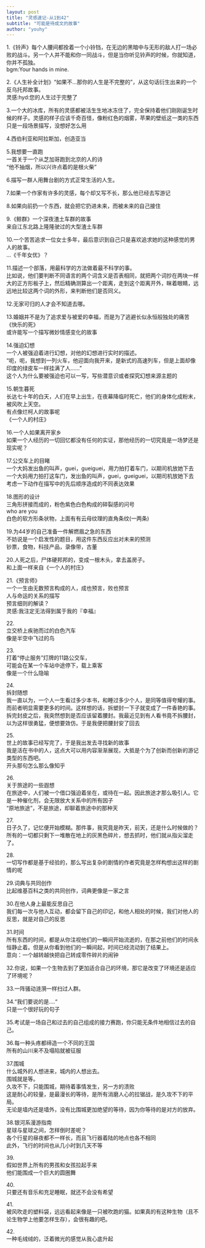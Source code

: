 ```yaml
---
layout: post
title: "灵感速记-从1到42"
subtitle: "可能是待成文的故事"
author: "youhy"
---
```


1.《铃声》每个人腰间都拴着一个小铃铛，在无边的黑暗中与无形的敌人打一场必败的战斗。另一个人并不能和你一同战斗，但是当你听见铃声的时候，你就知道，你并不孤独。<br>
bgm:Your hands in mine.

2.《人生补全计划》“如果不...那你的人生是不完整的”，从这句话衍生出来的一个反乌托邦故事。<br>
灵感:hyd:您的人生过于完整了

3.一个大的冰库，所有的灵感都被活生生地冰冻住了，完全保持着他们刚刚诞生时候的样子。灵感的样子应该千奇百怪，像粉红色的烟雾，苹果的壁纸这一类的东西<br>
只是一段场景描写，没想好怎么用

4.西伯利亚和阿拉斯加，创造亚当

5.我想要一直跑<br>
一首关于一个从芝加哥跑到北京的人的诗<br>
“他不抽烟，所以兴许点着的是根火柴”

6.描写一群人用舞台剧的方式正常生活的人生。

7.如果一个作家有许多的灵感，每个却又写不长，那么他已经去写游记

8.如果向前扔一个东西，就会把它扔进未来，而被未来的自己接住

9.《鲸群》一个深夜渣土车群的故事<br>
来自江东北路上隆隆驶过的大型渣土车群

10.一个苦苦追求一位女士多年，最后意识到自己只是喜欢追求她的这种感觉的男人的故事。<br>
...《千年女优》？

11.描述一个部落，用最科学的方法做着最不科学的事。<br>
比如说，他们要判断不同语言的两个词含义是否表相同，就把两个词抄在两块一样大的正方形板子上，然后精确测算出一个距离，走到这个距离开外，眯着眼睛，远远地比较这两个词的外形，来判断他们是否同义。

12.无家可归的人才会不知道去哪。

13.婚姻并不是为了追求爱与被爱的幸福，而是为了逃避长似永恒般独处的痛苦 <br>
《快乐的死》<br>
或许能写一个描写微妙情感变化的故事

14.强迫幻想<br>
一个人被强迫着进行幻想，对他的幻想进行实时的描述。<br>
“呃，呃，我想到一列火车，他迎面向我开来，是新式的高速列车，但是上面却像印度的绿皮车一样挂满了人......”<br>
这个人为什么要被强迫也可以一写，写些潜意识或者探究幻想来源主题的

15.朝生暮死<br>
长达七十年的白天，人们在早上出生，在夜幕降临时死亡，他们的身体化成粉末，被风吹上天空。<br>
有点像烂柯人的故事呢<br>
《一个人的村庄》

16.一个人如果离开家乡<br>
如果一个人经历的一切回忆都没有任何的实证，那他经历的一切究竟是一场梦还是现实呢？

17.公交车上的目睹<br>
一个大妈发出鱼的叫声，guei，gueiguei，用力拍打着车门，以期司机放她下去<br>
一个大妈用力拍打这车门，发出鱼的叫声，guei，gueiguei，以期司机放她下去<br>
考虑一下动作在描写中的先后顺序造成的不同表达效果

18.图形的设计<br>
三角形拼接而成的，粉色紫色白色构成的碎裂感的问号<br>
who are you<br>
白色的软方形条状物，上面有有云母纹理的直角条纹(一两条)

19.为44岁的自己准备一件解燃眉之急的东西<br>
不妨说是一个启发性的题目，用这件东西反应出对未来的预测<br>
钞票，食物，科技产品，录像带，古董

20.人死之后，尸体硬邦邦的，变成一根木头，拿去盖房子。<br>
和上面一样来自《一个人的村庄》

21.《预言师》<br>
一个一生由无数预言构成的人，成也预言，败也预言<br>
人与命运的关系的描写<br>
预言细则的解读？<br>
灵感:我注定无法得到属于我的『幸福』

22.<br>
立交桥上疾驰而过的白色汽车<br>
像是半空中飞过的鸟

23.<br>
打着“停止服务”灯牌的11路公交车，<br>
可能会在某一个车站中途停下，载上乘客<br>
像是一个什么隐喻

24.<br>
拆封随想<br>
我一直以为，一个人一生看过多少本书，和睡过多少个人，是同等值得夸耀的事。而前者明显需要更多的时间。这样想的话，拆塑封一下子就变成了一件香艳的事。<br>
拆完封皮之后，我突然想到是否应该留着腰封。我最近见到有人看书竟不拆腰封，以为这样很勇猛，便想要效仿。于是我便把腰封安了回去

25.<br>
世上的故事已经写完了，于是我出发去寻找新的故事<br>
我是活在书中的人，这点大可以用内容渐渐展现，大抵是个为了创新而创新的游记类型的东西吧。<br>
开头那句怎么那么像知乎

26.<br>
关于旅途的一些遐想<br>
在旅途中，人们被一个借口强迫着坐在，或待在一起。因此旅途才那么吸引人。它是一种催化剂，会无限放大关系中的所有因子<br>
“原地旅途”，不是旅途，却聊着旅途中的那种天

27.<br>
日子久了，记忆便开始模糊。那件事，我究竟是昨天，前天，还是什么时候做的？所有的一切都只剩下一堆散在地上的灰黑色碎片，想去抓时，他们就从指尖溜走了。

28.<br>
一切写作都是基于经验的，那么写出复杂的剧情的作者究竟是怎样构想出这样的剧情的呢

29.词典与共同创作<br>
比起维基百科之类的共同创作，词典更像是一家之言

30.在他人身上最能反思自己<br>
我们每一次与他人互动，都会留下自己的印记，和他人相处的时候，我们对他人的反思，就是对自己的反思

31.时间<br>
所有东西的时间，都是从你注视他们的一瞬间开始流逝的，在那之前他们的时间永恒静止着。但是从你看到他们的一瞬间起，时间已经流动到了结果上。<br>
意向：一个越转越快把自己转成零件碎片的闹钟

32.你说，如果一个生物去到了更加适合自己的环境，那它是改变了环境还是适应了环境呢？

33.一阵骚动涟漪一样扫过人群。

34.“我们要说的是....“<br>
只是一个很好玩的句子

35.考试是一场自己和过去的自己组成的接力赛跑，你只能无条件地相信过去的自己。

36.每一种头疼都缔造一个不同的王国<br>
所有的山川来不及塌陷就被征服

37.围城<br>
什么城外的人想进来，城内的人想出去。<br>
围城就是等。<br>
久攻不下，只能围城，期待着事情发生，另一方的溃败<br>
这是耐心的较量，是最漫长的等待，是所有消磨人心的拉锯战，是久攻不下的平局。<br>
无论是墙内还是墙外，没有比围城更加绝望的等待，因为你等待的是对方的放弃。

38.银河系漫游指南<br>
星球与星球之间，怎样倒时差呢？<br>
各个行星的昼夜都不一样长，而且飞行器着陆的地点也各不相同<br>
此外，飞行的时间也从几小时到几天不等

39.<br>
假如世界上所有的男孩和女孩拉起手来<br>
他们能围成一个巨大的圆圈舞

40.<br>
只要还有音乐和充足睡眠，就还不会没有希望

41.<br>
被风吹走的塑料袋，远远看起来像是一只被吹跑的猫。如果真的有这种生物（且不论生物学上他要怎样生存），会很有趣的吧。

42.<br>
一种毛绒绒的，泛着微光的感觉从我心底升起

